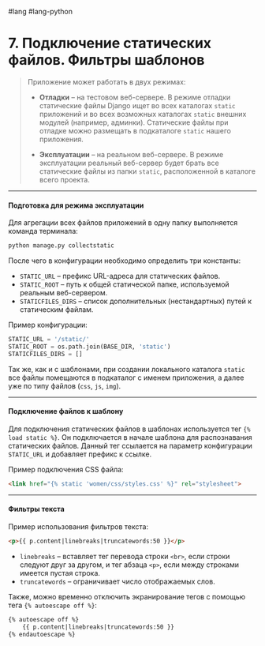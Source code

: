  #lang #lang-python

# 7. Подключение статических файлов. Фильтры шаблонов

> Приложение может работать в двух режимах:
> 
> - **Отладки** – на тестовом веб-сервере.
> В режиме отладки статические файлы Django ищет во всех каталогах `static` приложений и во всех возможных каталогах `static` внешних модулей (например, админки).
> Статические файлы при отладке можно размещать в подкаталоге `static` нашего приложения.
> 
> - **Эксплуатации** – на реальном веб-сервере.
> В режиме эксплуатации реальный веб-сервер будет брать все статические файлы из папки `static`, расположенной в каталоге всего проекта.

---
#### Подготовка для режима эксплуатации

Для агрегации всех файлов приложений в одну папку выполняется команда терминала:

```bash
python manage.py collectstatic
```

После чего в конфигурации необходимо определить три константы:
- `STATIC_URL` – префикс URL-адреса для статических файлов.
- `STATIC_ROOT` – путь к общей статической папке, используемой реальным веб-сервером.
- `STATICFILES_DIRS` – список дополнительных (нестандартных) путей к статическим файлам.

Пример конфигурации:
```python
STATIC_URL = '/static/'
STATIC_ROOT = os.path.join(BASE_DIR, 'static')
STATICFILES_DIRS = []
```

Так же, как и с шаблонами, при создании локального каталога `static` все файлы помещаются в подкаталог с именем приложения, а далее уже по типу файлов (`css`, `js`, `img`).

---
#### Подключение файлов к шаблону

Для подключения статических файлов в шаблонах используется тег `{% load static %}`. Он подключается в начале шаблона для распознавания статических файлов. Данный тег ссылается на параметр конфигурации `STATIC_URL` и добавляет префикс к ссылке.

Пример подключения CSS файла:
```html
<link href="{% static 'women/css/styles.css' %}" rel="stylesheet">
```

---
#### Фильтры текста

Пример использования фильтров текста:
```html
<p>{{ p.content|linebreaks|truncatewords:50 }}</p>
```

- `linebreaks` – вставляет тег перевода строки `<br>`, если строки следуют друг за другом, и тег абзаца `<p>`, если между строками имеется пустая строка.
- `truncatewords` – ограничивает число отображаемых слов.

Также, можно временно отключить экранирование тегов с помощью тега `{% autoescape off %}`:
```html
{% autoescape off %}
    {{ p.content|linebreaks|truncatewords:50 }}
{% endautoescape %}
```
